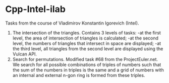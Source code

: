 # Cpp-Intel-ilab
Tasks from the course of Vladimirov Konstantin Igorevich (Intel).
1. The intersection of the triangles.
Contains 3 levels of tasks:
-at the first level, the area of intersection of triangles is calculated;
-at the second level, the numbers of triangles that intersect in space are displayed;
-at the third level, all triangles from the second level are displayed using the Vulcan API.
2. Search for permutations.
Modified task #68 from the ProjectEuler.net. We search for all possible combinations of triples of numbers such that the sum of the numbers in triples is the same and a grid of numbers with an internal and external n-gon ring is formed from these triples.
